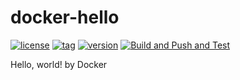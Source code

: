 # docker-hello
[![license](https://img.shields.io/github/license/bugbearr/docker-hello.svg)](https://github.com/bugbearr/docker-hello/blob/master/LICENSE)
[![tag](https://img.shields.io/github/v/tag/bugbearr/docker-hello)](https://github.com/BugbearR/docker-hello/tags)
[![version](https://ghcr-badge.herokuapp.com/bugbearr/hello/latest_tag)](https://github.com/BugbearR/docker-hello/pkgs/container/hello)
[![Build and Push and Test](https://github.com/bugbearr/docker-hello/actions/workflows/docker.yaml/badge.svg)](https://github.com/BugbearR/docker-hello/actions/workflows/docker.yaml)

Hello, world! by Docker

